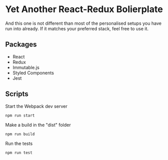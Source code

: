 # Yet Another React-Redux Bolierplate

And this one is not different than most of the personalised setups you have run into already. If it matches your preferred stack, feel free to use it.

## Packages

* React
* Redux
* Immutable.js
* Styled Components
* Jest

## Scripts

Start the Webpack dev server

```
npm run start
```

Make a build in the "dist" folder

```
npm run build
```

Run the tests

```
npm run test
```